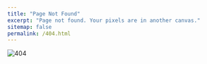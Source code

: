 ```yaml
---
title: "Page Not Found"
excerpt: "Page not found. Your pixels are in another canvas."
sitemap: false
permalink: /404.html
---
```


![404](https://colorlib.com/wp/wp-content/uploads/sites/2/404-error-template-3.png.webp)
